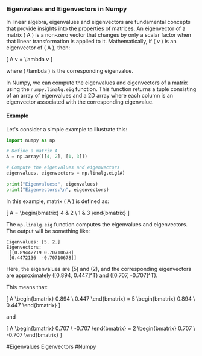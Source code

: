 ### Eigenvalues and Eigenvectors in Numpy

In linear algebra, eigenvalues and eigenvectors are fundamental concepts that provide insights into the properties of matrices. An eigenvector of a matrix \( A \) is a non-zero vector that changes by only a scalar factor when that linear transformation is applied to it. Mathematically, if \( v \) is an eigenvector of \( A \), then:

\[ A v = \lambda v \]

where \( \lambda \) is the corresponding eigenvalue.

In Numpy, we can compute the eigenvalues and eigenvectors of a matrix using the `numpy.linalg.eig` function. This function returns a tuple consisting of an array of eigenvalues and a 2D array where each column is an eigenvector associated with the corresponding eigenvalue.

#### Example

Let's consider a simple example to illustrate this:

```python
import numpy as np

# Define a matrix A
A = np.array([[4, 2], [1, 3]])

# Compute the eigenvalues and eigenvectors
eigenvalues, eigenvectors = np.linalg.eig(A)

print("Eigenvalues:", eigenvalues)
print("Eigenvectors:\n", eigenvectors)
```

In this example, matrix \( A \) is defined as:

\[ A = \begin{bmatrix} 4 & 2 \\ 1 & 3 \end{bmatrix} \]

The `np.linalg.eig` function computes the eigenvalues and eigenvectors. The output will be something like:

```
Eigenvalues: [5. 2.]
Eigenvectors:
 [[0.89442719 0.70710678]
 [0.4472136  -0.70710678]]
```

Here, the eigenvalues are \(5\) and \(2\), and the corresponding eigenvectors are approximately \([0.894, 0.447]^T\) and \([0.707, -0.707]^T\).

This means that:

\[ A \begin{bmatrix} 0.894 \\ 0.447 \end{bmatrix} = 5 \begin{bmatrix} 0.894 \\ 0.447 \end{bmatrix} \]

and

\[ A \begin{bmatrix} 0.707 \\ -0.707 \end{bmatrix} = 2 \begin{bmatrix} 0.707 \\ -0.707 \end{bmatrix} \]

#Eigenvalues Eigenvectors #Numpy